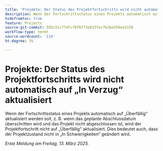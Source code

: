 ```yaml
---
title: 'Projekte: Der Status des Projektfortschritts wird nicht automatisch auf „In Verzug“ aktualisiert'
description: Wenn der Fortschrittsstatus eines Projekts automatisch auf „Überfällig“ aktualisiert werden soll, z. B. wenn das geplante Abschlussdatum überschritten wird und das Projekt nicht abgeschlossen ist, wird der Projektfortschritt nicht auf „Überfällig“ aktualisiert. Dies bedeutet auch, dass der Projektzustand nicht in „In Schwierigkeiten“ geändert wird.
hidefromtoc: true
feature: Projects
source-git-commit: 592c51c774fcf9f6ff3e633fec7b2be559ea3158
workflow-type: tm+mt
source-wordcount: '114'
ht-degree: 3%

---
```



# Projekte: Der Status des Projektfortschritts wird nicht automatisch auf „In Verzug“ aktualisiert

Wenn der Fortschrittsstatus eines Projekts automatisch auf „Überfällig“ aktualisiert werden soll, z. B. wenn das geplante Abschlussdatum überschritten wird und das Projekt nicht abgeschlossen ist, wird der Projektfortschritt nicht auf „Überfällig“ aktualisiert. Dies bedeutet auch, dass der Projektzustand nicht in „In Schwierigkeiten“ geändert wird.

_Erste Meldung am Freitag, 13. März 2025._
